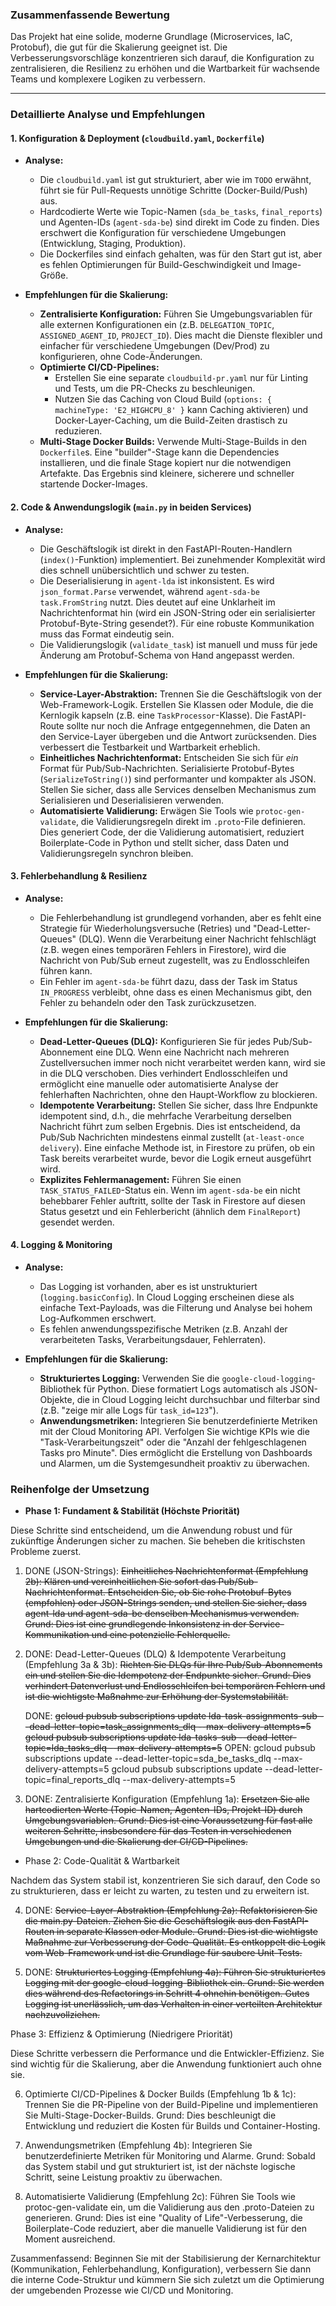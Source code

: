 ### **Zusammenfassende Bewertung**
Das Projekt hat eine solide, moderne Grundlage (Microservices, IaC, Protobuf), die gut für die Skalierung geeignet ist. Die Verbesserungsvorschläge konzentrieren sich darauf, die Konfiguration zu zentralisieren, die Resilienz zu erhöhen und die Wartbarkeit für wachsende Teams und komplexere Logiken zu verbessern.

---

### **Detaillierte Analyse und Empfehlungen**

#### **1. Konfiguration & Deployment (`cloudbuild.yaml`, `Dockerfile`)**

*   **Analyse:**
    *   Die `cloudbuild.yaml` ist gut strukturiert, aber wie im `TODO` erwähnt, führt sie für Pull-Requests unnötige Schritte (Docker-Build/Push) aus.
    *   Hardcodierte Werte wie Topic-Namen (`sda_be_tasks`, `final_reports`) und Agenten-IDs (`agent-sda-be`) sind direkt im Code zu finden. Dies erschwert die Konfiguration für verschiedene Umgebungen (Entwicklung, Staging, Produktion).
    *   Die Dockerfiles sind einfach gehalten, was für den Start gut ist, aber es fehlen Optimierungen für Build-Geschwindigkeit und Image-Größe.

*   **Empfehlungen für die Skalierung:**
    *   **Zentralisierte Konfiguration:** Führen Sie Umgebungsvariablen für alle externen Konfigurationen ein (z.B. `DELEGATION_TOPIC`, `ASSIGNED_AGENT_ID`, `PROJECT_ID`). Dies macht die Dienste flexibler und einfacher für verschiedene Umgebungen (Dev/Prod) zu konfigurieren, ohne Code-Änderungen.
    *   **Optimierte CI/CD-Pipelines:**
        *   Erstellen Sie eine separate `cloudbuild-pr.yaml` nur für Linting und Tests, um die PR-Checks zu beschleunigen.
        *   Nutzen Sie das Caching von Cloud Build (`options: { machineType: 'E2_HIGHCPU_8' }` kann Caching aktivieren) und Docker-Layer-Caching, um die Build-Zeiten drastisch zu reduzieren.
    *   **Multi-Stage Docker Builds:** Verwende Multi-Stage-Builds in den `Dockerfile`s. Eine "builder"-Stage kann die Dependencies installieren, und die finale Stage kopiert nur die notwendigen Artefakte. Das Ergebnis sind kleinere, sicherere und schneller startende Docker-Images.

#### **2. Code & Anwendungslogik (`main.py` in beiden Services)**

*   **Analyse:**
    *   Die Geschäftslogik ist direkt in den FastAPI-Routen-Handlern (`index()`-Funktion) implementiert. Bei zunehmender Komplexität wird dies schnell unübersichtlich und schwer zu testen.
    *   Die Deserialisierung in `agent-lda` ist inkonsistent. Es wird `json_format.Parse` verwendet, während `agent-sda-be` `task.FromString` nutzt. Dies deutet auf eine Unklarheit im Nachrichtenformat hin (wird ein JSON-String oder ein serialisierter Protobuf-Byte-String gesendet?). Für eine robuste Kommunikation muss das Format eindeutig sein.
    *   Die Validierungslogik (`validate_task`) ist manuell und muss für jede Änderung am Protobuf-Schema von Hand angepasst werden.

*   **Empfehlungen für die Skalierung:**
    *   **Service-Layer-Abstraktion:** Trennen Sie die Geschäftslogik von der Web-Framework-Logik. Erstellen Sie Klassen oder Module, die die Kernlogik kapseln (z.B. eine `TaskProcessor`-Klasse). Die FastAPI-Route sollte nur noch die Anfrage entgegennehmen, die Daten an den Service-Layer übergeben und die Antwort zurücksenden. Dies verbessert die Testbarkeit und Wartbarkeit erheblich.
    *   **Einheitliches Nachrichtenformat:** Entscheiden Sie sich für *ein* Format für Pub/Sub-Nachrichten. Serialisierte Protobuf-Bytes (`SerializeToString()`) sind performanter und kompakter als JSON. Stellen Sie sicher, dass alle Services denselben Mechanismus zum Serialisieren und Deserialisieren verwenden.
    *   **Automatisierte Validierung:** Erwägen Sie Tools wie `protoc-gen-validate`, die Validierungsregeln direkt im `.proto`-File definieren. Dies generiert Code, der die Validierung automatisiert, reduziert Boilerplate-Code in Python und stellt sicher, dass Daten und Validierungsregeln synchron bleiben.

#### **3. Fehlerbehandlung & Resilienz**

*   **Analyse:**
    *   Die Fehlerbehandlung ist grundlegend vorhanden, aber es fehlt eine Strategie für Wiederholungsversuche (Retries) und "Dead-Letter-Queues" (DLQ). Wenn die Verarbeitung einer Nachricht fehlschlägt (z.B. wegen eines temporären Fehlers in Firestore), wird die Nachricht von Pub/Sub erneut zugestellt, was zu Endlosschleifen führen kann.
    *   Ein Fehler im `agent-sda-be` führt dazu, dass der Task im Status `IN_PROGRESS` verbleibt, ohne dass es einen Mechanismus gibt, den Fehler zu behandeln oder den Task zurückzusetzen.

*   **Empfehlungen für die Skalierung:**
    *   **Dead-Letter-Queues (DLQ):** Konfigurieren Sie für jedes Pub/Sub-Abonnement eine DLQ. Wenn eine Nachricht nach mehreren Zustellversuchen immer noch nicht verarbeitet werden kann, wird sie in die DLQ verschoben. Dies verhindert Endlosschleifen und ermöglicht eine manuelle oder automatisierte Analyse der fehlerhaften Nachrichten, ohne den Haupt-Workflow zu blockieren.
    *   **Idempotente Verarbeitung:** Stellen Sie sicher, dass Ihre Endpunkte idempotent sind, d.h., die mehrfache Verarbeitung derselben Nachricht führt zum selben Ergebnis. Dies ist entscheidend, da Pub/Sub Nachrichten mindestens einmal zustellt (`at-least-once delivery`). Eine einfache Methode ist, in Firestore zu prüfen, ob ein Task bereits verarbeitet wurde, bevor die Logik erneut ausgeführt wird.
    *   **Explizites Fehlermanagement:** Führen Sie einen `TASK_STATUS_FAILED`-Status ein. Wenn im `agent-sda-be` ein nicht behebbarer Fehler auftritt, sollte der Task in Firestore auf diesen Status gesetzt und ein Fehlerbericht (ähnlich dem `FinalReport`) gesendet werden.

#### **4. Logging & Monitoring**

*   **Analyse:**
    *   Das Logging ist vorhanden, aber es ist unstrukturiert (`logging.basicConfig`). In Cloud Logging erscheinen diese als einfache Text-Payloads, was die Filterung und Analyse bei hohem Log-Aufkommen erschwert.
    *   Es fehlen anwendungsspezifische Metriken (z.B. Anzahl der verarbeiteten Tasks, Verarbeitungsdauer, Fehlerraten).

*   **Empfehlungen für die Skalierung:**
    *   **Strukturiertes Logging:** Verwenden Sie die `google-cloud-logging`-Bibliothek für Python. Diese formatiert Logs automatisch als JSON-Objekte, die in Cloud Logging leicht durchsuchbar und filterbar sind (z.B. "zeige mir alle Logs für `task_id=123`").
    *   **Anwendungsmetriken:** Integrieren Sie benutzerdefinierte Metriken mit der Cloud Monitoring API. Verfolgen Sie wichtige KPIs wie die "Task-Verarbeitungszeit" oder die "Anzahl der fehlgeschlagenen Tasks pro Minute". Dies ermöglicht die Erstellung von Dashboards und Alarmen, um die Systemgesundheit proaktiv zu überwachen.


### Reihenfolge der Umsetzung

*  **Phase 1: Fundament & Stabilität (Höchste Priorität)**


  Diese Schritte sind entscheidend, um die Anwendung robust und für zukünftige
  Änderungen sicher zu machen. Sie beheben die kritischsten Probleme zuerst.


   1. DONE (JSON-Strings): ~~Einheitliches Nachrichtenformat (Empfehlung 2b): Klären und vereinheitlichen Sie sofort das Pub/Sub-Nachrichtenformat. Entscheiden Sie, ob Sie rohe Protobuf-Bytes (empfohlen) oder JSON-Strings senden, und stellen Sie sicher, dass agent-lda und agent-sda-be denselben Mechanismus verwenden. Grund: Dies ist eine grundlegende Inkonsistenz in der Service-Kommunikation und eine potenzielle Fehlerquelle.~~


   2. DONE: Dead-Letter-Queues (DLQ) & Idempotente Verarbeitung (Empfehlung 3a & 3b):
      ~~Richten Sie DLQs für Ihre Pub/Sub-Abonnements ein und stellen Sie die Idempotenz der Endpunkte sicher. Grund: Dies verhindert Datenverlust und Endlosschleifen bei temporären Fehlern und ist die wichtigste Maßnahme zur Erhöhung der Systemstabilität.~~ 

      DONE: 
      ~~gcloud pubsub subscriptions update lda-task-assignments-sub --dead-letter-topic=task_assignments_dlq --max-delivery-attempts=5~~
      ~~gcloud pubsub subscriptions update lda-tasks-sub --dead-letter-topic=lda_tasks_dlq --max-delivery-attempts=5~~
      OPEN: 
      gcloud pubsub subscriptions update <your-subscription-for-agent-sda-be> --dead-letter-topic=sda_be_tasks_dlq --max-delivery-attempts=5
      gcloud pubsub subscriptions update <your-subscription-for-final-reports> --dead-letter-topic=final_reports_dlq --max-delivery-attempts=5


   3. DONE: Zentralisierte Konfiguration (Empfehlung 1a): ~~Ersetzen Sie alle hartcodierten Werte (Topic-Namen, Agenten-IDs, Projekt-ID) durch Umgebungsvariablen. Grund: Dies ist eine Voraussetzung für fast alle weiteren Schritte, insbesondere für das Testen in verschiedenen Umgebungen und die Skalierung der CI/CD-Pipelines.~~


*   Phase 2: Code-Qualität & Wartbarkeit


  Nachdem das System stabil ist, konzentrieren Sie sich darauf, den Code so zu
  strukturieren, dass er leicht zu warten, zu testen und zu erweitern ist.


   4. DONE: ~~Service-Layer-Abstraktion (Empfehlung 2a): Refaktorisieren Sie die main.py-Dateien. Ziehen Sie die Geschäftslogik aus den FastAPI-Routen in separate Klassen oder Module. Grund: Dies ist die wichtigste Maßnahme zur Verbesserung der Code-Qualität. Es entkoppelt die Logik vom Web-Framework und ist die Grundlage für saubere Unit-Tests.~~


   5. DONE: ~~Strukturiertes Logging (Empfehlung 4a): Führen Sie strukturiertes Logging mit der google-cloud-logging-Bibliothek ein. Grund: Sie werden dies während des Refactorings in Schritt 4 ohnehin benötigen. Gutes Logging ist unerlässlich, um das Verhalten in einer verteilten Architektur nachzuvollziehen.~~


  Phase 3: Effizienz & Optimierung (Niedrigere Priorität)

  Diese Schritte verbessern die Performance und die Entwickler-Effizienz. Sie
  sind wichtig für die Skalierung, aber die Anwendung funktioniert auch ohne
  sie.


   6. Optimierte CI/CD-Pipelines & Docker Builds (Empfehlung 1b & 1c): Trennen Sie
      die PR-Pipeline von der Build-Pipeline und implementieren Sie
      Multi-Stage-Docker-Builds. Grund: Dies beschleunigt die Entwicklung und
      reduziert die Kosten für Builds und Container-Hosting.


   7. Anwendungsmetriken (Empfehlung 4b): Integrieren Sie benutzerdefinierte
      Metriken für Monitoring und Alarme. Grund: Sobald das System stabil und gut
      strukturiert ist, ist der nächste logische Schritt, seine Leistung proaktiv
      zu überwachen.


   8. Automatisierte Validierung (Empfehlung 2c): Führen Sie Tools wie
      protoc-gen-validate ein, um die Validierung aus den .proto-Dateien zu
      generieren. Grund: Dies ist eine "Quality of Life"-Verbesserung, die
      Boilerplate-Code reduziert, aber die manuelle Validierung ist für den Moment
      ausreichend.


  Zusammenfassend: Beginnen Sie mit der Stabilisierung der Kernarchitektur
  (Kommunikation, Fehlerbehandlung, Konfiguration), verbessern Sie dann die
  interne Code-Struktur und kümmern Sie sich zuletzt um die Optimierung der
  umgebenden Prozesse wie CI/CD und Monitoring.